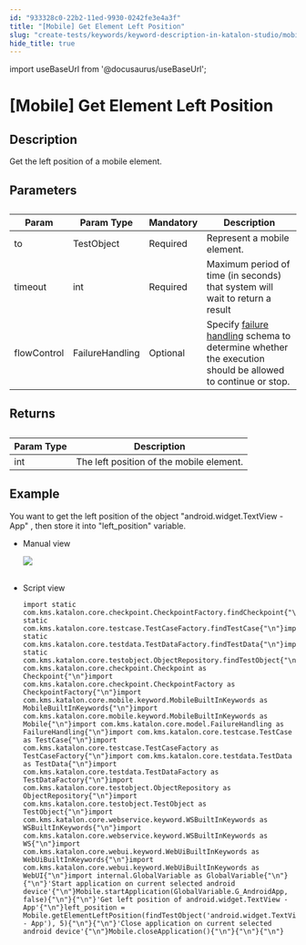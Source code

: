 ```yaml
---
id: "933328c0-22b2-11ed-9930-0242fe3e4a3f"
title: "[Mobile] Get Element Left Position"
slug: "create-tests/keywords/keyword-description-in-katalon-studio/mobile-keywords/mobile-get-element-left-position"
hide_title: true
---
```

import useBaseUrl from '@docusaurus/useBaseUrl';


# <a id="id_0" class="anchor_top_offset"/><a id="ariaid-title1" class="anchor_top_offset"/>[Mobile] Get Element Left Position


## <a id="id_0__id_1" class="anchor_top_offset"/>Description  

              
<p xmlns="http://www.w3.org/1999/xhtml" className="p">Get the left position of a mobile element.</p> 
      

## <a id="id_0__id_2" class="anchor_top_offset"/>Parameters  

              
<table xmlns="http://www.w3.org/1999/xhtml" className="table anchor_top_offset" id="id_0__0e49ed4f-d767-4318-b885-fd9df093f80a"><caption /><thead className="thead"><tr className><th className="entry anchor_top_offset" id="id_0__0e49ed4f-d767-4318-b885-fd9df093f80a__entry__1">Param</th><th className="entry anchor_top_offset" id="id_0__0e49ed4f-d767-4318-b885-fd9df093f80a__entry__2">Param Type</th><th className="entry anchor_top_offset" id="id_0__0e49ed4f-d767-4318-b885-fd9df093f80a__entry__3">Mandatory</th><th className="entry anchor_top_offset" id="id_0__0e49ed4f-d767-4318-b885-fd9df093f80a__entry__4">Description</th></tr></thead><tbody className="tbody"><tr className><td className="entry" headers="id_0__0e49ed4f-d767-4318-b885-fd9df093f80a__entry__1 id_0__0e49ed4f-d767-4318-b885-fd9df093f80a__entry__2 id_0__0e49ed4f-d767-4318-b885-fd9df093f80a__entry__3 id_0__0e49ed4f-d767-4318-b885-fd9df093f80a__entry__4 ">to</td><td className="entry" headers="id_0__0e49ed4f-d767-4318-b885-fd9df093f80a__entry__1 id_0__0e49ed4f-d767-4318-b885-fd9df093f80a__entry__2 id_0__0e49ed4f-d767-4318-b885-fd9df093f80a__entry__3 id_0__0e49ed4f-d767-4318-b885-fd9df093f80a__entry__4 ">TestObject</td><td className="entry" headers="id_0__0e49ed4f-d767-4318-b885-fd9df093f80a__entry__1 id_0__0e49ed4f-d767-4318-b885-fd9df093f80a__entry__2 id_0__0e49ed4f-d767-4318-b885-fd9df093f80a__entry__3 id_0__0e49ed4f-d767-4318-b885-fd9df093f80a__entry__4 ">Required</td><td className="entry" headers="id_0__0e49ed4f-d767-4318-b885-fd9df093f80a__entry__1 id_0__0e49ed4f-d767-4318-b885-fd9df093f80a__entry__2 id_0__0e49ed4f-d767-4318-b885-fd9df093f80a__entry__3 id_0__0e49ed4f-d767-4318-b885-fd9df093f80a__entry__4 ">Represent a mobile element.</td></tr><tr className><td className="entry" headers="id_0__0e49ed4f-d767-4318-b885-fd9df093f80a__entry__1 id_0__0e49ed4f-d767-4318-b885-fd9df093f80a__entry__2 id_0__0e49ed4f-d767-4318-b885-fd9df093f80a__entry__3 id_0__0e49ed4f-d767-4318-b885-fd9df093f80a__entry__4 ">timeout</td><td className="entry" headers="id_0__0e49ed4f-d767-4318-b885-fd9df093f80a__entry__1 id_0__0e49ed4f-d767-4318-b885-fd9df093f80a__entry__2 id_0__0e49ed4f-d767-4318-b885-fd9df093f80a__entry__3 id_0__0e49ed4f-d767-4318-b885-fd9df093f80a__entry__4 ">int</td><td className="entry" headers="id_0__0e49ed4f-d767-4318-b885-fd9df093f80a__entry__1 id_0__0e49ed4f-d767-4318-b885-fd9df093f80a__entry__2 id_0__0e49ed4f-d767-4318-b885-fd9df093f80a__entry__3 id_0__0e49ed4f-d767-4318-b885-fd9df093f80a__entry__4 ">Required</td><td className="entry" headers="id_0__0e49ed4f-d767-4318-b885-fd9df093f80a__entry__1 id_0__0e49ed4f-d767-4318-b885-fd9df093f80a__entry__2 id_0__0e49ed4f-d767-4318-b885-fd9df093f80a__entry__3 id_0__0e49ed4f-d767-4318-b885-fd9df093f80a__entry__4 ">Maximum period of time (in seconds) that system will wait to         return a result</td></tr><tr className><td className="entry" headers="id_0__0e49ed4f-d767-4318-b885-fd9df093f80a__entry__1 id_0__0e49ed4f-d767-4318-b885-fd9df093f80a__entry__2 id_0__0e49ed4f-d767-4318-b885-fd9df093f80a__entry__3 id_0__0e49ed4f-d767-4318-b885-fd9df093f80a__entry__4 ">flowControl</td><td className="entry" headers="id_0__0e49ed4f-d767-4318-b885-fd9df093f80a__entry__1 id_0__0e49ed4f-d767-4318-b885-fd9df093f80a__entry__2 id_0__0e49ed4f-d767-4318-b885-fd9df093f80a__entry__3 id_0__0e49ed4f-d767-4318-b885-fd9df093f80a__entry__4 ">FailureHandling</td><td className="entry" headers="id_0__0e49ed4f-d767-4318-b885-fd9df093f80a__entry__1 id_0__0e49ed4f-d767-4318-b885-fd9df093f80a__entry__2 id_0__0e49ed4f-d767-4318-b885-fd9df093f80a__entry__3 id_0__0e49ed4f-d767-4318-b885-fd9df093f80a__entry__4 ">Optional</td><td className="entry" headers="id_0__0e49ed4f-d767-4318-b885-fd9df093f80a__entry__1 id_0__0e49ed4f-d767-4318-b885-fd9df093f80a__entry__2 id_0__0e49ed4f-d767-4318-b885-fd9df093f80a__entry__3 id_0__0e49ed4f-d767-4318-b885-fd9df093f80a__entry__4 ">Specify <a className="xref" href="/docs/maintain/configure-failure-handling-settings-in-katalon-studio">failure handling</a> schema to         determine whether the execution should be allowed to continue or         stop.</td></tr></tbody></table> 
      

## <a id="id_0__id_3" class="anchor_top_offset"/>Returns

              
<table xmlns="http://www.w3.org/1999/xhtml" className="table anchor_top_offset" id="id_0__a1d8f02a-b6f7-489a-8486-d4bbee6587d5"><caption /><thead className="thead"><tr className><th className="entry anchor_top_offset" id="id_0__a1d8f02a-b6f7-489a-8486-d4bbee6587d5__entry__1">Param Type</th><th className="entry anchor_top_offset" id="id_0__a1d8f02a-b6f7-489a-8486-d4bbee6587d5__entry__2">Description</th></tr></thead><tbody className="tbody"><tr className><td className="entry" headers="id_0__a1d8f02a-b6f7-489a-8486-d4bbee6587d5__entry__1 id_0__a1d8f02a-b6f7-489a-8486-d4bbee6587d5__entry__2 ">int</td><td className="entry" headers="id_0__a1d8f02a-b6f7-489a-8486-d4bbee6587d5__entry__1 id_0__a1d8f02a-b6f7-489a-8486-d4bbee6587d5__entry__2 ">The left position of the mobile element.</td></tr></tbody></table> 
      

## <a id="id_0__id_4" class="anchor_top_offset"/>Example 

              
<p xmlns="http://www.w3.org/1999/xhtml" className="p">You want to get the left position of the object   "android.widget.TextView - App" , then store it into   "left_position" variable.</p> 
      
<ul xmlns="http://www.w3.org/1999/xhtml" className="ul"><li className="li">     <p className="p">Manual view</p>     <p className="p">       <img className="image" src={useBaseUrl("https://github.com/katalon-studio/docs-images/raw/master/katalon-studio/docs/mobile-get-element-left-position/image2017-3-3-143A183A35.png")} /><br /><br />     </p>   </li><li className="li">     <p className="p">Script view </p>     <pre className="pre codeblock"><code>import static com.kms.katalon.core.checkpoint.CheckpointFactory.findCheckpoint{"\n"}import static com.kms.katalon.core.testcase.TestCaseFactory.findTestCase{"\n"}import static com.kms.katalon.core.testdata.TestDataFactory.findTestData{"\n"}import static com.kms.katalon.core.testobject.ObjectRepository.findTestObject{"\n"}import com.kms.katalon.core.checkpoint.Checkpoint as Checkpoint{"\n"}import com.kms.katalon.core.checkpoint.CheckpointFactory as CheckpointFactory{"\n"}import com.kms.katalon.core.mobile.keyword.MobileBuiltInKeywords as MobileBuiltInKeywords{"\n"}import com.kms.katalon.core.mobile.keyword.MobileBuiltInKeywords as Mobile{"\n"}import com.kms.katalon.core.model.FailureHandling as FailureHandling{"\n"}import com.kms.katalon.core.testcase.TestCase as TestCase{"\n"}import com.kms.katalon.core.testcase.TestCaseFactory as TestCaseFactory{"\n"}import com.kms.katalon.core.testdata.TestData as TestData{"\n"}import com.kms.katalon.core.testdata.TestDataFactory as TestDataFactory{"\n"}import com.kms.katalon.core.testobject.ObjectRepository as ObjectRepository{"\n"}import com.kms.katalon.core.testobject.TestObject as TestObject{"\n"}import com.kms.katalon.core.webservice.keyword.WSBuiltInKeywords as WSBuiltInKeywords{"\n"}import com.kms.katalon.core.webservice.keyword.WSBuiltInKeywords as WS{"\n"}import com.kms.katalon.core.webui.keyword.WebUiBuiltInKeywords as WebUiBuiltInKeywords{"\n"}import com.kms.katalon.core.webui.keyword.WebUiBuiltInKeywords as WebUI{"\n"}import internal.GlobalVariable as GlobalVariable{"\n"}{"\n"}'Start application on current selected android device'{"\n"}Mobile.startApplication(GlobalVariable.G_AndroidApp, false){"\n"}{"\n"}'Get left position of android.widget.TextView - App'{"\n"}left_position = Mobile.getElementLeftPosition(findTestObject('android.widget.TextView - App'), 5){"\n"}{"\n"}'Close application on current selected android device'{"\n"}Mobile.closeApplication(){"\n"}{"\n"}{"\n"}</code></pre>   </li></ul> 
      
